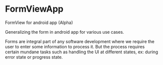 # FormViewApp
FormView for android app (Alpha)

Generalizing the form in android app for various use cases.

Forms are integral part of any software development where we require the user to enter some information to process it.
But the process requires certain mundane tasks such as handling the UI at different states, ex: during error state or progress state.
